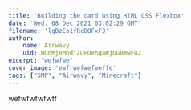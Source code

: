 ```yaml
---
title: 'Building the card using HTML CSS Flexbox'
date: 'Wed, 08 Dec 2021 03:02:29 GMT'
filename: 'lqBzEo1fRcDOFxF3'
author:
    name: Airwavy
    uid: HDnMj8MndiZOFOehqaWjDG0mwFu2
excerpt: "wefwfwe"
cover_image: 'ewfrwefwefweffe'
tags: ["SMP", "Airwavy", "Minecraft"]
---
```

wefwfwfwfwff